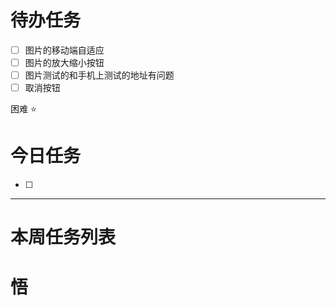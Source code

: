 # 待办任务
- [ ] 图片的移动端自适应
- [ ] 图片的放大缩小按钮
- [ ] 图片测试的和手机上测试的地址有问题
- [ ] 取消按钮

困难
⭐

# 今日任务
- [ ] 




------
# 本周任务列表



# 悟